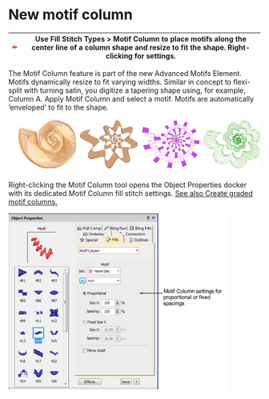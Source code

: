 # New motif column

| ![Motif_Columm.png](assets/Motif_Columm.png) | Use Fill Stitch Types > Motif Column to place motifs along the center line of a column shape and resize to fit the shape. Right-clicking for settings. |
| -------------------------------------------- | ------------------------------------------------------------------------------------------------------------------------------------------------------ |

The Motif Column feature is part of the new Advanced Motifs Element. Motifs dynamically resize to fit varying widths. Similar in concept to flexi-split with turning satin, you digitize a tapering shape using, for example, Column A. Apply Motif Column and select a motif. Motifs are automatically ‘enveloped’ to fit to the shape.

![MotifColumnSamples.png](assets/MotifColumnSamples.png)

Right-clicking the Motif Column tool opens the Object Properties docker with its dedicated Motif Column fill stitch settings. [See also Create graded motif columns.](../../Decorative/motifs/Create_graded_motif_columns)

![OPFillsMotifColumnLibrary.png](assets/OPFillsMotifColumnLibrary.png)
